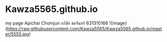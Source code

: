 # Kawza5565.github.io
my page
Apichai Chomjun
อภิชัย ชมจันทร์
631310166
!{image}(https://raw.githubusercontent.com/Kawza5565/Kawza5565.github.io/master/5555.jpg)